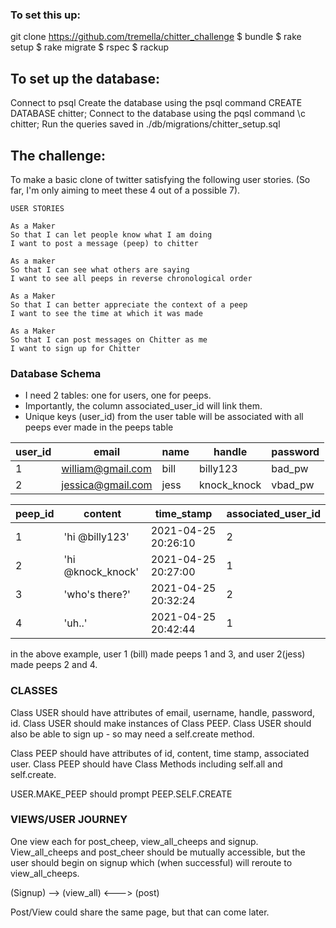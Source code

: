### To set this up: ###

git clone https://github.com/tremella/chitter_challenge
$ bundle
$ rake setup
$ rake migrate
$ rspec
$ rackup


## To set up the database: ##

Connect to psql
Create the database using the psql command CREATE DATABASE chitter;
Connect to the database using the pqsl command \c chitter;
Run the queries saved in ./db/migrations/chitter_setup.sql

## The challenge: ##
To make a basic clone of twitter satisfying the following user stories.
(So far, I'm only aiming to meet these 4 out of a possible 7).

```
USER STORIES

As a Maker
So that I can let people know what I am doing  
I want to post a message (peep) to chitter

As a maker
So that I can see what others are saying  
I want to see all peeps in reverse chronological order

As a Maker
So that I can better appreciate the context of a peep
I want to see the time at which it was made

As a Maker
So that I can post messages on Chitter as me
I want to sign up for Chitter

```
### Database Schema ###

- I need 2 tables: one for users, one for peeps.
- Importantly, the column associated_user_id will link them.
- Unique keys (user_id) from the user table will be associated
with all peeps ever made in the peeps table

| user_id |     email         | name      | handle      | password |
|---------|-------------------|-----------|-------------|----------|
| 1       | william@gmail.com	| bill      | billy123    | bad_pw   |
| 2       |	jessica@gmail.com | jess      | knock_knock | vbad_pw  |


| peep_id |  content          | time_stamp            | associated_user_id |  
|---------|-------------------|-----------------------|--------------------|
| 1       | 'hi @billy123'    |  2021-04-25 20:26:10  | 2                  |
| 2       |	'hi @knock_knock' |  2021-04-25 20:27:00  | 1                  |
| 3       | 'who's there?'    |  2021-04-25 20:32:24  | 2                  |
| 4       |	'uh..'            |  2021-04-25 20:42:44  | 1                  |

in the above example, user 1 (bill) made peeps 1 and 3, and user 2(jess) made peeps 2 and 4.

### CLASSES ###

Class USER should have attributes of email, username, handle, password, id.
Class USER should make instances of Class PEEP.
Class USER should also be able to sign up - so may need a self.create method.

Class PEEP should have attributes of id, content, time stamp, associated user.
Class PEEP should have Class Methods including self.all and self.create.

USER.MAKE_PEEP should prompt PEEP.SELF.CREATE


### VIEWS/USER JOURNEY ###

One view each for post_cheep, view_all_cheeps and signup. View_all_cheeps and post_cheer should be mutually accessible, but the user should begin on signup which (when successful) will reroute to view_all_cheeps.

(Signup) --> (view_all) <---> (post)

Post/View could share the same page, but that can come later.
